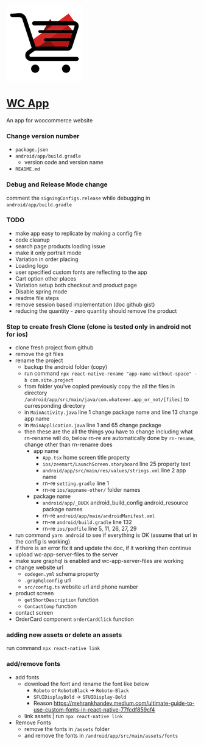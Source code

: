 ![alt text](logo.png)

# [WC App](https://marketingpro.lk)
An app for woocommerce website

### Change version number
- `package.json`
- `android/app/build.gradle`
    - version code and version name
- `README.md`

### Debug and Release Mode change
comment the `signingConfigs.release` while debugging in `android/app/build.gradle`

### TODO
- make app easy to replicate by making a config file
- code cleanup
- search page products loading issue
- make it only portrait mode
- Variation in order placing
- Loading logo
- user specified custom fonts are reflecting to the app
- Cart option other places
- Variation setup both checkout and product page
- Disable spring mode
- readme file steps
- remove session based implementation (doc github gist)
- reducing the quantity - zero quantity should remove the product


### Step to create fresh Clone (clone is tested only in android not for ios)
- clone fresh project from github
- remove the git files
- rename the project
  - backup the android folder (copy)
  - run command `npx react-native-rename "app-name-without-space" -b com.site.project`
  - from folder you've copied previously copy the all the files in directory `/android/app/src/main/java/com.whatever.app_or_not/[files]` to curresponding directory
  - in `MainActivity.java` line 1 change package name and line 13 change app name
  - in `MainApplication.java` line 1 and 65 change package 
  - then these are the all the things you have to change including what rn-rename will do, below rn-re are automatically done by `rn-rename`, change other than rn-rename does
    - app name
      - `App.tsx` home screen title property
      - `ios/zeemart/LaunchScreen.storyboard` line 25 property text
      - `android/app/src/main/res/values/strings.xml` line 2 app name
      - rn-re `setting.gradle` line 1
      - rn-re `ios/appname-other/` folder names
    - package name
      - `android/app/_BUCK` android_build_config android_resource package names
      - rn-re `android/app/main/androidManifest.xml`
      - rn-re `android/build.gradle` line 132
      - rn-re `ios/podfile` line 5, 11, 26, 27, 29
- run command `yarn android` to see if everything is OK (assume that url in the config is working)
- if there is an error fix it and update the doc, if it working then continue
- upload wc-app-server-files to the server
- make sure graphql is enabled and wc-app-server-files are working
- change website url
  - `codegen.yml` schema property
  - `.graphqlconfig` url
  - `src/config.ts` website url and phone number
- product screen
  - `getShortDescription` function
  - `ContactComp` function
- contact screen
- OrderCard component `orderCardClick` function

### adding new assets or delete an assets
run command  `npx react-native link`

### add/remove fonts
- add fonts
  - download the font and rename the font like below
    - `Roboto` or `RobotoBlack` -> `Roboto-Black`
    - `SFUIDisplayBold` -> `SFUIDisplay-Bold`
    - Reason https://mehrankhandev.medium.com/ultimate-guide-to-use-custom-fonts-in-react-native-77fcdf859cf4
  - link assets | run `npx react-native link`
- Remove Fonts
  - remove the fonts in `/assets` folder
  - and remove the fonts in `/android/app/src/main/assets/fonts`

